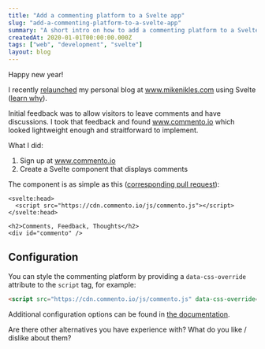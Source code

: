 ```yaml
---
title: "Add a commenting platform to a Svelte app"
slug: "add-a-commenting-platform-to-a-svelte-app"
summary: "A short intro on how to add a commenting platform to a Svelte app using commento.io."
createdAt: 2020-01-01T00:00:00.000Z
tags: ["web", "development", "svelte"]
layout: blog
---
```


<script>
  export let data;
  const assetsBasePath = `/blog/${data.slug}`;
</script>

<!-- Photo by [Art Lasovsky](https://unsplash.com/@artlasovsky?utm_source=unsplash&utm_medium=referral&utm_content=creditCopyText) on [Unsplash](https://unsplash.com/s/photos/writing?utm_source=unsplash&utm_medium=referral&utm_content=creditCopyText) -->

Happy new year!

I recently [relaunched](https://www.mikenikles.com/blog/migrating-from-medium-to-my-own-blog) my personal blog at www.mikenikles.com using Svelte ([learn why](https://www.mikenikles.com/blog/why-i-moved-from-react-to-svelte-and-why-others-will-follow)).

Initial feedback was to allow visitors to leave comments and have discussions. I took that feedback and found www.commento.io which looked lightweight enough and straitforward to implement.

What I did:

1.  Sign up at www.commento.io
2.  Create a Svelte component that displays comments

The component is as simple as this ([corresponding pull request](https://github.com/mikenikles/www-mikenikles-com/pull/4/files)):

```svelte
<svelte:head>
  <script src="https://cdn.commento.io/js/commento.js"></script>
</svelte:head>

<h2>Comments, Feedback, Thoughts</h2>
<div id="commento" />
```

## Configuration

You can style the commenting platform by providing a `data-css-override` attribute to the `script` tag, for example:

```html
<script src="https://cdn.commento.io/js/commento.js" data-css-override="http://example.com/my-custom-styling.css"></script>
```

Additional configuration options can be found in [the documentation](https://docs.commento.io/configuration/frontend/).

Are there other alternatives you have experience with? What do you like / dislike about them?